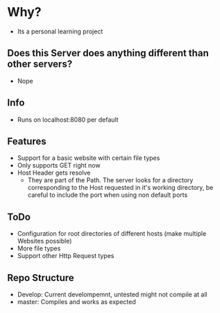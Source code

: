 # Why?
- Its a personal learning project

## Does this Server does anything different than other servers?
- Nope
## Info
- Runs on localhost:8080 per default
## Features
- Support for a basic website with certain file types
- Only supports GET right now
- Host Header gets resolve
  - They are part of the Path. The server looks for a directory corresponding to the Host requested in it's  working directory, be careful to include the port when using non default ports

## ToDo
- Configuration for root directories of different hosts (make multiple Websites possible)
- More file types
- Support other Http Request types

## Repo Structure
- Develop: Current develompemnt, untested might not compile at all
- master: Compiles and works as expected
